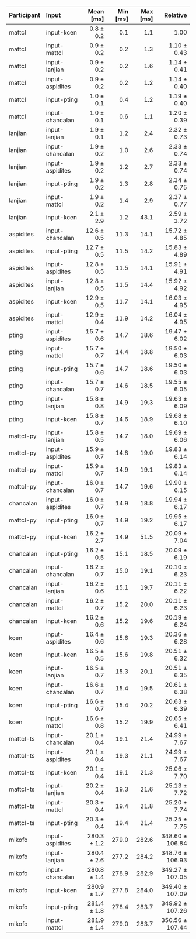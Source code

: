 | Participant | Input | Mean [ms] | Min [ms] | Max [ms] | Relative |
|:---|:---|---:|---:|---:|---:|
| mattcl | input-kcen | 0.8 ± 0.2 | 0.1 | 1.1 | 1.00 |
| mattcl | input-mattcl | 0.9 ± 0.2 | 0.2 | 1.3 | 1.10 ± 0.43 |
| mattcl | input-lanjian | 0.9 ± 0.2 | 0.2 | 1.6 | 1.14 ± 0.41 |
| mattcl | input-aspidites | 0.9 ± 0.2 | 0.2 | 1.2 | 1.14 ± 0.40 |
| mattcl | input-pting | 1.0 ± 0.1 | 0.4 | 1.2 | 1.19 ± 0.40 |
| mattcl | input-chancalan | 1.0 ± 0.1 | 0.6 | 1.1 | 1.20 ± 0.39 |
| lanjian | input-lanjian | 1.9 ± 0.1 | 1.2 | 2.4 | 2.32 ± 0.73 |
| lanjian | input-chancalan | 1.9 ± 0.2 | 1.0 | 2.6 | 2.33 ± 0.74 |
| lanjian | input-aspidites | 1.9 ± 0.2 | 1.2 | 2.7 | 2.33 ± 0.74 |
| lanjian | input-pting | 1.9 ± 0.2 | 1.3 | 2.8 | 2.34 ± 0.75 |
| lanjian | input-mattcl | 1.9 ± 0.2 | 1.4 | 2.9 | 2.37 ± 0.77 |
| lanjian | input-kcen | 2.1 ± 2.9 | 1.2 | 43.1 | 2.59 ± 3.72 |
| aspidites | input-chancalan | 12.6 ± 0.5 | 11.3 | 14.1 | 15.72 ± 4.85 |
| aspidites | input-pting | 12.7 ± 0.5 | 11.5 | 14.2 | 15.83 ± 4.89 |
| aspidites | input-aspidites | 12.8 ± 0.5 | 11.5 | 14.1 | 15.91 ± 4.91 |
| aspidites | input-lanjian | 12.8 ± 0.5 | 11.5 | 14.4 | 15.92 ± 4.92 |
| aspidites | input-kcen | 12.9 ± 0.5 | 11.7 | 14.1 | 16.03 ± 4.95 |
| aspidites | input-mattcl | 12.9 ± 0.4 | 11.9 | 14.2 | 16.04 ± 4.95 |
| pting | input-aspidites | 15.7 ± 0.6 | 14.7 | 18.6 | 19.47 ± 6.02 |
| pting | input-mattcl | 15.7 ± 0.7 | 14.4 | 18.8 | 19.50 ± 6.03 |
| pting | input-pting | 15.7 ± 0.6 | 14.7 | 18.6 | 19.50 ± 6.03 |
| pting | input-chancalan | 15.7 ± 0.7 | 14.6 | 18.5 | 19.55 ± 6.05 |
| pting | input-lanjian | 15.8 ± 0.8 | 14.9 | 19.3 | 19.63 ± 6.09 |
| pting | input-kcen | 15.8 ± 0.7 | 14.6 | 18.9 | 19.68 ± 6.10 |
| mattcl-py | input-lanjian | 15.8 ± 0.5 | 14.7 | 18.0 | 19.69 ± 6.06 |
| mattcl-py | input-aspidites | 15.9 ± 0.7 | 14.8 | 19.0 | 19.83 ± 6.14 |
| mattcl-py | input-mattcl | 15.9 ± 0.7 | 14.9 | 19.1 | 19.83 ± 6.14 |
| mattcl-py | input-chancalan | 16.0 ± 0.7 | 14.7 | 19.6 | 19.90 ± 6.15 |
| chancalan | input-aspidites | 16.0 ± 0.7 | 14.9 | 18.8 | 19.94 ± 6.17 |
| mattcl-py | input-pting | 16.0 ± 0.7 | 14.9 | 19.2 | 19.95 ± 6.17 |
| mattcl-py | input-kcen | 16.2 ± 2.7 | 14.9 | 51.5 | 20.09 ± 7.04 |
| chancalan | input-pting | 16.2 ± 0.5 | 15.1 | 18.5 | 20.09 ± 6.19 |
| chancalan | input-chancalan | 16.2 ± 0.7 | 15.0 | 19.1 | 20.10 ± 6.23 |
| chancalan | input-lanjian | 16.2 ± 0.6 | 15.1 | 19.7 | 20.11 ± 6.22 |
| chancalan | input-mattcl | 16.2 ± 0.7 | 15.2 | 20.0 | 20.11 ± 6.23 |
| chancalan | input-kcen | 16.2 ± 0.6 | 15.2 | 19.6 | 20.19 ± 6.24 |
| kcen | input-aspidites | 16.4 ± 0.6 | 15.6 | 19.3 | 20.36 ± 6.28 |
| kcen | input-kcen | 16.5 ± 0.5 | 15.6 | 19.8 | 20.51 ± 6.32 |
| kcen | input-lanjian | 16.5 ± 0.7 | 15.3 | 20.1 | 20.51 ± 6.35 |
| kcen | input-chancalan | 16.6 ± 0.7 | 15.4 | 19.5 | 20.61 ± 6.38 |
| kcen | input-pting | 16.6 ± 0.7 | 15.4 | 20.2 | 20.63 ± 6.39 |
| kcen | input-mattcl | 16.6 ± 0.8 | 15.2 | 19.9 | 20.65 ± 6.41 |
| mattcl-ts | input-chancalan | 20.1 ± 0.4 | 19.1 | 21.4 | 24.99 ± 7.67 |
| mattcl-ts | input-aspidites | 20.1 ± 0.4 | 19.3 | 21.1 | 24.99 ± 7.67 |
| mattcl-ts | input-kcen | 20.1 ± 0.4 | 19.1 | 21.3 | 25.06 ± 7.70 |
| mattcl-ts | input-lanjian | 20.2 ± 0.4 | 19.3 | 21.6 | 25.13 ± 7.72 |
| mattcl-ts | input-mattcl | 20.3 ± 0.4 | 19.4 | 21.8 | 25.20 ± 7.74 |
| mattcl-ts | input-pting | 20.3 ± 0.4 | 19.4 | 21.4 | 25.25 ± 7.75 |
| mikofo | input-aspidites | 280.3 ± 1.2 | 279.0 | 282.6 | 348.60 ± 106.84 |
| mikofo | input-lanjian | 280.4 ± 2.6 | 277.2 | 284.2 | 348.76 ± 106.93 |
| mikofo | input-chancalan | 280.8 ± 1.4 | 278.9 | 282.9 | 349.27 ± 107.05 |
| mikofo | input-kcen | 280.9 ± 1.7 | 277.8 | 284.0 | 349.40 ± 107.09 |
| mikofo | input-pting | 281.4 ± 1.8 | 278.4 | 283.7 | 349.92 ± 107.26 |
| mikofo | input-mattcl | 281.9 ± 1.4 | 279.0 | 283.7 | 350.56 ± 107.44 |
